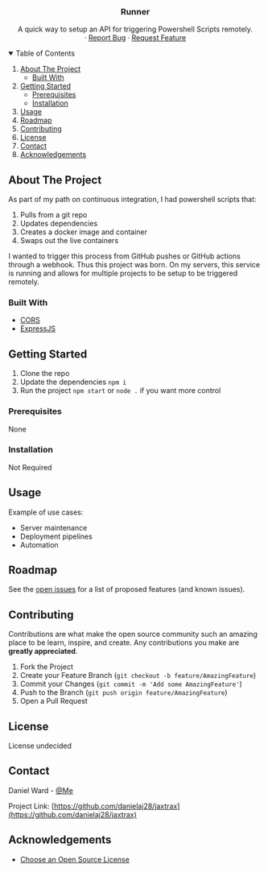 <!--
*** Thanks for checking out the Best-README-Template. If you have a suggestion
*** that would make this better, please fork the repo and create a pull request
*** or simply open an issue with the tag "enhancement".
*** Thanks again! Now go create something AMAZING! :D
-->

<!-- PROJECT SHIELDS -->
<!--
*** I'm using markdown "reference style" links for readability.
*** Reference links are enclosed in brackets [ ] instead of parentheses ( ).
*** See the bottom of this document for the declaration of the reference variables
*** for contributors-url, forks-url, etc. This is an optional, concise syntax you may use.
*** https://www.markdownguide.org/basic-syntax/#reference-style-links
-->
<!--
[![Contributors][contributors-shield]][contributors-url]
[![Forks][forks-shield]][forks-url]
[![Stargazers][stars-shield]][stars-url]
[![Issues][issues-shield]][issues-url]
[![MIT License][license-shield]][license-url]
[![LinkedIn][linkedin-shield]][linkedin-url]

-->

<!-- PROJECT LOGO -->
<br />
<p align="center">
  <!--
<a href="https://github.com/othneildrew/Best-README-Template">
    <img src="images/logo.png" alt="Logo" width="80" height="80">
  </a>
-->

  <h3 align="center">Runner</h3>

  <p align="center">
    A quick way to setup an API for triggering Powershell Scripts remotely.
    <!--<br />
    <a href="https://github.com/othneildrew/Best-README-Template"><strong>Explore the docs »</strong></a>-->
    <br />
    ·
    <a href="https://github.com/danielaj28/runner/issues">Report Bug</a>
    ·
    <a href="https://github.com/danielaj28/runner/issues">Request Feature</a>
  </p>
</p>

<!-- TABLE OF CONTENTS -->
<details open="open">
  <summary>Table of Contents</summary>
  <ol>
    <li>
      <a href="#about-the-project">About The Project</a>
      <ul>
        <li><a href="#built-with">Built With</a></li>
      </ul>
    </li>
    <li>
      <a href="#getting-started">Getting Started</a>
      <ul>
        <li><a href="#prerequisites">Prerequisites</a></li>
        <li><a href="#installation">Installation</a></li>
      </ul>
    </li>
    <li><a href="#usage">Usage</a></li>
    <li><a href="#roadmap">Roadmap</a></li>
    <li><a href="#contributing">Contributing</a></li>
    <li><a href="#license">License</a></li>
    <li><a href="#contact">Contact</a></li>
    <li><a href="#acknowledgements">Acknowledgements</a></li>
  </ol>
</details>

<!-- ABOUT THE PROJECT -->

## About The Project

<!--[![Product Name Screen Shot][product-screenshot]](https://example.com)-->

As part of my path on continuous integration, I had powershell scripts that:

1. Pulls from a git repo
2. Updates dependencies
3. Creates a docker image and container
4. Swaps out the live containers

I wanted to trigger this process from GitHub pushes or GitHub actions through a webhook. Thus this project was born. On my servers, this service is running and allows for multiple projects to be setup to be triggered remotely.

### Built With

- [CORS](https://www.npmjs.com/package/cors)
- [ExpressJS](http://expressjs.com/)

<!-- GETTING STARTED -->

## Getting Started

1. Clone the repo
2. Update the dependencies `npm i`
3. Run the project `npm start` or `node .` if you want more control

### Prerequisites

None

### Installation

Not Required

<!-- USAGE EXAMPLES -->

## Usage

Example of use cases:

- Server maintenance
- Deployment pipelines
- Automation

<!-- ROADMAP -->

## Roadmap

See the [open issues](https://github.com/danielaj28/runner/issues) for a list of proposed features (and known issues).

<!-- CONTRIBUTING -->

## Contributing

Contributions are what make the open source community such an amazing place to be learn, inspire, and create. Any contributions you make are **greatly appreciated**.

1. Fork the Project
2. Create your Feature Branch (`git checkout -b feature/AmazingFeature`)
3. Commit your Changes (`git commit -m 'Add some AmazingFeature'`)
4. Push to the Branch (`git push origin feature/AmazingFeature`)
5. Open a Pull Request

<!-- LICENSE -->

## License

License undecided

<!-- CONTACT -->

## Contact

Daniel Ward - [@Me](http://danieljaward.com/#Contact)

Project Link: [https://github.com/danielaj28/jaxtrax](https://github.com/danielaj28/jaxtrax)

<!-- ACKNOWLEDGEMENTS -->

## Acknowledgements

- [Choose an Open Source License](https://choosealicense.com)

<!-- MARKDOWN LINKS & IMAGES -->
<!-- https://www.markdownguide.org/basic-syntax/#reference-style-links -->

[contributors-shield]: https://img.shields.io/github/contributors/othneildrew/Best-README-Template.svg?style=for-the-badge
[contributors-url]: https://github.com/othneildrew/Best-README-Template/graphs/contributors
[forks-shield]: https://img.shields.io/github/forks/othneildrew/Best-README-Template.svg?style=for-the-badge
[forks-url]: https://github.com/othneildrew/Best-README-Template/network/members
[stars-shield]: https://img.shields.io/github/stars/othneildrew/Best-README-Template.svg?style=for-the-badge
[stars-url]: https://github.com/othneildrew/Best-README-Template/stargazers
[issues-shield]: https://img.shields.io/github/issues/othneildrew/Best-README-Template.svg?style=for-the-badge
[issues-url]: https://github.com/othneildrew/Best-README-Template/issues
[license-shield]: https://img.shields.io/github/license/othneildrew/Best-README-Template.svg?style=for-the-badge
[license-url]: https://github.com/othneildrew/Best-README-Template/blob/master/LICENSE.txt
[linkedin-shield]: https://img.shields.io/badge/-LinkedIn-black.svg?style=for-the-badge&logo=linkedin&colorB=555
[linkedin-url]: https://linkedin.com/in/othneildrew
[product-screenshot]: images/screenshot.png
